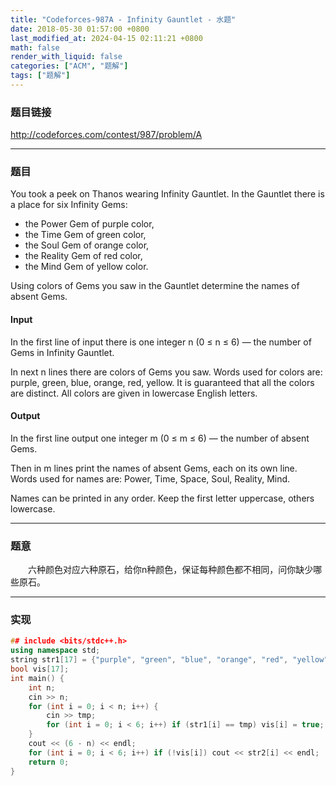 ```yaml
---
title: "Codeforces-987A - Infinity Gauntlet - 水题"
date: 2018-05-30 01:57:00 +0800
last_modified_at: 2024-04-15 02:11:21 +0800
math: false
render_with_liquid: false
categories: ["ACM", "题解"]
tags: ["题解"]
---
```


### 题目链接

http://codeforces.com/contest/987/problem/A

---
### 题目

You took a peek on Thanos wearing Infinity Gauntlet. In the Gauntlet there is a place for six Infinity Gems:

+ the Power Gem of purple color, 
+ the Time Gem of green color, 
+ the Soul Gem of orange color, 
+ the Reality Gem of red color, 
+ the Mind Gem of yellow color.

Using colors of Gems you saw in the Gauntlet determine the names of absent Gems. 
#### Input
In the first line of input there is one integer n (0 ≤ n ≤ 6) — the number of Gems in Infinity Gauntlet.

In next n lines there are colors of Gems you saw. Words used for colors are: purple, green, blue, orange, red, yellow. It is guaranteed that all the colors are distinct. All colors are given in lowercase English letters. 
#### Output
In the first line output one integer m (0 ≤ m ≤ 6) — the number of absent Gems.

Then in m lines print the names of absent Gems, each on its own line. Words used for names are: Power, Time, Space, Soul, Reality, Mind.

Names can be printed in any order. Keep the first letter uppercase, others lowercase.

---
### 题意

&emsp;&emsp;六种颜色对应六种原石，给你n种颜色，保证每种颜色都不相同，问你缺少哪些原石。

---
### 实现

```cpp
## include <bits/stdc++.h>
using namespace std;
string str1[17] = {"purple", "green", "blue", "orange", "red", "yellow"}, str2[17] = {"Power", "Time", "Space", "Soul", "Reality", "Mind"}, tmp;
bool vis[17];
int main() {
	int n;
	cin >> n;
	for (int i = 0; i < n; i++) {
	    cin >> tmp;
	    for (int i = 0; i < 6; i++) if (str1[i] == tmp) vis[i] = true;
	}
	cout << (6 - n) << endl;
	for (int i = 0; i < 6; i++) if (!vis[i]) cout << str2[i] << endl;
	return 0;
}
```